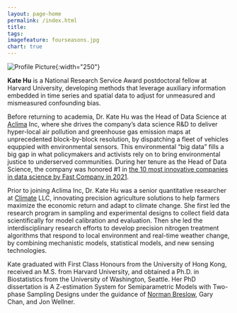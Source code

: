 ```yaml
---
layout: page-home
permalink: /index.html
title: 
tags: 
imagefeature: fourseasons.jpg
chart: true
---
```


![Profile Picture](profile.png){:width="250"}

 **Kate Hu** is a National Research Service Award postdoctoral fellow at Harvard University, developing  methods that leverage auxiliary information embedded in time series and spatial data to adjust for unmeasured and mismeasured confounding bias.
 
Before returning to academia, Dr. Kate Hu was the Head of Data Science at [Aclima](https://air.health/) Inc, where she drives the company’s data science R&D to deliver hyper-local air pollution and greenhouse gas emission maps at unprecedented block-by-block resolution, by dispatching a fleet of vehicles equppied with environmental sensors. This environmental “big data” fills a big gap in what policymakers and activists rely on to bring environmental justice to underserved communities.  During her tenure as the Head of Data Science, the company was honored #1 in [the 10 most innovative companies in data science by Fast Company in 2021](https://www.fastcompany.com/90600170/data-science-most-innovative-companies-2021).

Prior to joining Aclima Inc, Dr. Kate Hu was a senior quantitative researcher at [Climate](https://climate.com/features/variable-rate-seeding/) LLC, innovating precision agriculture solutions to help farmers maximize the economic return and adapt to climate change.  She first led the research program in sampling and experimental designs to collect field data scientifically for model calibration and evaluation. Then she led the interdisciplinary research efforts to develop precision nitrogen treatment algorithms that respond to local environment and real-time weather change,  by combining mechanistic models, statistical models, and new sensing technologies. 

Kate graduated with First Class Honours from the University of Hong Kong, received an M.S. from Harvard University, and obtained a Ph.D. in Biostatistics from the University of Washington, Seattle. Her PhD dissertation is A Z-estimation System for Semiparametric Models with Two-phase Sampling Designs under the guidance of [Norman Breslow](https://www.seattletimes.com/seattle-news/obituaries/dr-norman-breslow-74-dies-uw-biostatistician-led-to-advances-in-medical-research/), Gary Chan, and Jon Wellner. 
   
